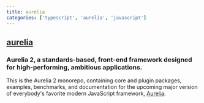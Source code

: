 ```yaml
---
title: aurelia
categories: ['typescript', 'aurelia', 'javascript']
---
```

## [aurelia](https://github.com/aurelia/aurelia)

### Aurelia 2, a standards-based, front-end framework designed for high-performing, ambitious applications.


This is the Aurelia 2 monorepo, containing core and plugin packages, examples, benchmarks, and documentation for the upcoming major version of everybody's favorite modern JavaScript framework, [Aurelia](http://www.aurelia.io/).
